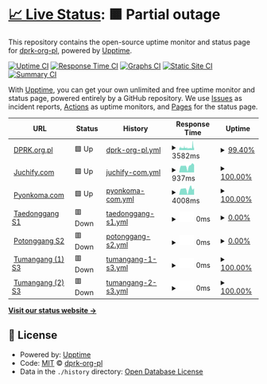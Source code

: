 # [📈 Live Status](https://status.dprk.org.pl): <!--live status--> **🟧 Partial outage**

This repository contains the open-source uptime monitor and status page for [dprk-org-pl](https://status.dprk.org.pl), powered by [Upptime](https://github.com/upptime/upptime).

[![Uptime CI](https://github.com/dprk-org-pl/taeryong/workflows/Uptime%20CI/badge.svg)](https://github.com/dprk-org-pl/taeryong/actions?query=workflow%3A%22Uptime+CI%22)
[![Response Time CI](https://github.com/dprk-org-pl/taeryong/workflows/Response%20Time%20CI/badge.svg)](https://github.com/dprk-org-pl/taeryong/actions?query=workflow%3A%22Response+Time+CI%22)
[![Graphs CI](https://github.com/dprk-org-pl/taeryong/workflows/Graphs%20CI/badge.svg)](https://github.com/dprk-org-pl/taeryong/actions?query=workflow%3A%22Graphs+CI%22)
[![Static Site CI](https://github.com/dprk-org-pl/taeryong/workflows/Static%20Site%20CI/badge.svg)](https://github.com/dprk-org-pl/taeryong/actions?query=workflow%3A%22Static+Site+CI%22)
[![Summary CI](https://github.com/dprk-org-pl/taeryong/workflows/Summary%20CI/badge.svg)](https://github.com/dprk-org-pl/taeryong/actions?query=workflow%3A%22Summary+CI%22)

With [Upptime](https://upptime.js.org), you can get your own unlimited and free uptime monitor and status page, powered entirely by a GitHub repository. We use [Issues](https://github.com/dprk-org-pl/taeryong/issues) as incident reports, [Actions](https://github.com/dprk-org-pl/taeryong/actions) as uptime monitors, and [Pages](https://status.dprk.org.pl) for the status page.

<!--start: status pages-->
<!-- This summary is generated by Upptime (https://github.com/upptime/upptime) -->
<!-- Do not edit this manually, your changes will be overwritten -->
<!-- prettier-ignore -->
| URL | Status | History | Response Time | Uptime |
| --- | ------ | ------- | ------------- | ------ |
| <img alt="" src="https://favicons.githubusercontent.com/dprk.org.pl" height="13"> [DPRK.org.pl](https://dprk.org.pl) | 🟩 Up | [dprk-org-pl.yml](https://github.com/dprk-org-pl/taeryong/commits/HEAD/history/dprk-org-pl.yml) | <details><summary><img alt="Response time graph" src="./graphs/dprk-org-pl/response-time-week.png" height="20"> 3582ms</summary><br><a href="https://status.dprk.org.pl/history/dprk-org-pl"><img alt="Response time 3491" src="https://img.shields.io/endpoint?url=https%3A%2F%2Fraw.githubusercontent.com%2Fdprk-org-pl%2Ftaeryong%2FHEAD%2Fapi%2Fdprk-org-pl%2Fresponse-time.json"></a><br><a href="https://status.dprk.org.pl/history/dprk-org-pl"><img alt="24-hour response time 3647" src="https://img.shields.io/endpoint?url=https%3A%2F%2Fraw.githubusercontent.com%2Fdprk-org-pl%2Ftaeryong%2FHEAD%2Fapi%2Fdprk-org-pl%2Fresponse-time-day.json"></a><br><a href="https://status.dprk.org.pl/history/dprk-org-pl"><img alt="7-day response time 3582" src="https://img.shields.io/endpoint?url=https%3A%2F%2Fraw.githubusercontent.com%2Fdprk-org-pl%2Ftaeryong%2FHEAD%2Fapi%2Fdprk-org-pl%2Fresponse-time-week.json"></a><br><a href="https://status.dprk.org.pl/history/dprk-org-pl"><img alt="30-day response time 2854" src="https://img.shields.io/endpoint?url=https%3A%2F%2Fraw.githubusercontent.com%2Fdprk-org-pl%2Ftaeryong%2FHEAD%2Fapi%2Fdprk-org-pl%2Fresponse-time-month.json"></a><br><a href="https://status.dprk.org.pl/history/dprk-org-pl"><img alt="1-year response time 3491" src="https://img.shields.io/endpoint?url=https%3A%2F%2Fraw.githubusercontent.com%2Fdprk-org-pl%2Ftaeryong%2FHEAD%2Fapi%2Fdprk-org-pl%2Fresponse-time-year.json"></a></details> | <details><summary><a href="https://status.dprk.org.pl/history/dprk-org-pl">99.40%</a></summary><a href="https://status.dprk.org.pl/history/dprk-org-pl"><img alt="All-time uptime 95.34%" src="https://img.shields.io/endpoint?url=https%3A%2F%2Fraw.githubusercontent.com%2Fdprk-org-pl%2Ftaeryong%2FHEAD%2Fapi%2Fdprk-org-pl%2Fuptime.json"></a><br><a href="https://status.dprk.org.pl/history/dprk-org-pl"><img alt="24-hour uptime 100.00%" src="https://img.shields.io/endpoint?url=https%3A%2F%2Fraw.githubusercontent.com%2Fdprk-org-pl%2Ftaeryong%2FHEAD%2Fapi%2Fdprk-org-pl%2Fuptime-day.json"></a><br><a href="https://status.dprk.org.pl/history/dprk-org-pl"><img alt="7-day uptime 99.40%" src="https://img.shields.io/endpoint?url=https%3A%2F%2Fraw.githubusercontent.com%2Fdprk-org-pl%2Ftaeryong%2FHEAD%2Fapi%2Fdprk-org-pl%2Fuptime-week.json"></a><br><a href="https://status.dprk.org.pl/history/dprk-org-pl"><img alt="30-day uptime 99.30%" src="https://img.shields.io/endpoint?url=https%3A%2F%2Fraw.githubusercontent.com%2Fdprk-org-pl%2Ftaeryong%2FHEAD%2Fapi%2Fdprk-org-pl%2Fuptime-month.json"></a><br><a href="https://status.dprk.org.pl/history/dprk-org-pl"><img alt="1-year uptime 95.34%" src="https://img.shields.io/endpoint?url=https%3A%2F%2Fraw.githubusercontent.com%2Fdprk-org-pl%2Ftaeryong%2FHEAD%2Fapi%2Fdprk-org-pl%2Fuptime-year.json"></a></details>
| <img alt="" src="https://favicons.githubusercontent.com/juchify.com" height="13"> [Juchify.com](https://juchify.com) | 🟩 Up | [juchify-com.yml](https://github.com/dprk-org-pl/taeryong/commits/HEAD/history/juchify-com.yml) | <details><summary><img alt="Response time graph" src="./graphs/juchify-com/response-time-week.png" height="20"> 937ms</summary><br><a href="https://status.dprk.org.pl/history/juchify-com"><img alt="Response time 1325" src="https://img.shields.io/endpoint?url=https%3A%2F%2Fraw.githubusercontent.com%2Fdprk-org-pl%2Ftaeryong%2FHEAD%2Fapi%2Fjuchify-com%2Fresponse-time.json"></a><br><a href="https://status.dprk.org.pl/history/juchify-com"><img alt="24-hour response time 1300" src="https://img.shields.io/endpoint?url=https%3A%2F%2Fraw.githubusercontent.com%2Fdprk-org-pl%2Ftaeryong%2FHEAD%2Fapi%2Fjuchify-com%2Fresponse-time-day.json"></a><br><a href="https://status.dprk.org.pl/history/juchify-com"><img alt="7-day response time 937" src="https://img.shields.io/endpoint?url=https%3A%2F%2Fraw.githubusercontent.com%2Fdprk-org-pl%2Ftaeryong%2FHEAD%2Fapi%2Fjuchify-com%2Fresponse-time-week.json"></a><br><a href="https://status.dprk.org.pl/history/juchify-com"><img alt="30-day response time 876" src="https://img.shields.io/endpoint?url=https%3A%2F%2Fraw.githubusercontent.com%2Fdprk-org-pl%2Ftaeryong%2FHEAD%2Fapi%2Fjuchify-com%2Fresponse-time-month.json"></a><br><a href="https://status.dprk.org.pl/history/juchify-com"><img alt="1-year response time 1325" src="https://img.shields.io/endpoint?url=https%3A%2F%2Fraw.githubusercontent.com%2Fdprk-org-pl%2Ftaeryong%2FHEAD%2Fapi%2Fjuchify-com%2Fresponse-time-year.json"></a></details> | <details><summary><a href="https://status.dprk.org.pl/history/juchify-com">100.00%</a></summary><a href="https://status.dprk.org.pl/history/juchify-com"><img alt="All-time uptime 93.48%" src="https://img.shields.io/endpoint?url=https%3A%2F%2Fraw.githubusercontent.com%2Fdprk-org-pl%2Ftaeryong%2FHEAD%2Fapi%2Fjuchify-com%2Fuptime.json"></a><br><a href="https://status.dprk.org.pl/history/juchify-com"><img alt="24-hour uptime 100.00%" src="https://img.shields.io/endpoint?url=https%3A%2F%2Fraw.githubusercontent.com%2Fdprk-org-pl%2Ftaeryong%2FHEAD%2Fapi%2Fjuchify-com%2Fuptime-day.json"></a><br><a href="https://status.dprk.org.pl/history/juchify-com"><img alt="7-day uptime 100.00%" src="https://img.shields.io/endpoint?url=https%3A%2F%2Fraw.githubusercontent.com%2Fdprk-org-pl%2Ftaeryong%2FHEAD%2Fapi%2Fjuchify-com%2Fuptime-week.json"></a><br><a href="https://status.dprk.org.pl/history/juchify-com"><img alt="30-day uptime 79.69%" src="https://img.shields.io/endpoint?url=https%3A%2F%2Fraw.githubusercontent.com%2Fdprk-org-pl%2Ftaeryong%2FHEAD%2Fapi%2Fjuchify-com%2Fuptime-month.json"></a><br><a href="https://status.dprk.org.pl/history/juchify-com"><img alt="1-year uptime 93.48%" src="https://img.shields.io/endpoint?url=https%3A%2F%2Fraw.githubusercontent.com%2Fdprk-org-pl%2Ftaeryong%2FHEAD%2Fapi%2Fjuchify-com%2Fuptime-year.json"></a></details>
| <img alt="" src="https://favicons.githubusercontent.com/pyonkoma.com" height="13"> [Pyonkoma.com](https://pyonkoma.com) | 🟩 Up | [pyonkoma-com.yml](https://github.com/dprk-org-pl/taeryong/commits/HEAD/history/pyonkoma-com.yml) | <details><summary><img alt="Response time graph" src="./graphs/pyonkoma-com/response-time-week.png" height="20"> 4008ms</summary><br><a href="https://status.dprk.org.pl/history/pyonkoma-com"><img alt="Response time 4113" src="https://img.shields.io/endpoint?url=https%3A%2F%2Fraw.githubusercontent.com%2Fdprk-org-pl%2Ftaeryong%2FHEAD%2Fapi%2Fpyonkoma-com%2Fresponse-time.json"></a><br><a href="https://status.dprk.org.pl/history/pyonkoma-com"><img alt="24-hour response time 4624" src="https://img.shields.io/endpoint?url=https%3A%2F%2Fraw.githubusercontent.com%2Fdprk-org-pl%2Ftaeryong%2FHEAD%2Fapi%2Fpyonkoma-com%2Fresponse-time-day.json"></a><br><a href="https://status.dprk.org.pl/history/pyonkoma-com"><img alt="7-day response time 4008" src="https://img.shields.io/endpoint?url=https%3A%2F%2Fraw.githubusercontent.com%2Fdprk-org-pl%2Ftaeryong%2FHEAD%2Fapi%2Fpyonkoma-com%2Fresponse-time-week.json"></a><br><a href="https://status.dprk.org.pl/history/pyonkoma-com"><img alt="30-day response time 4229" src="https://img.shields.io/endpoint?url=https%3A%2F%2Fraw.githubusercontent.com%2Fdprk-org-pl%2Ftaeryong%2FHEAD%2Fapi%2Fpyonkoma-com%2Fresponse-time-month.json"></a><br><a href="https://status.dprk.org.pl/history/pyonkoma-com"><img alt="1-year response time 4113" src="https://img.shields.io/endpoint?url=https%3A%2F%2Fraw.githubusercontent.com%2Fdprk-org-pl%2Ftaeryong%2FHEAD%2Fapi%2Fpyonkoma-com%2Fresponse-time-year.json"></a></details> | <details><summary><a href="https://status.dprk.org.pl/history/pyonkoma-com">100.00%</a></summary><a href="https://status.dprk.org.pl/history/pyonkoma-com"><img alt="All-time uptime 99.87%" src="https://img.shields.io/endpoint?url=https%3A%2F%2Fraw.githubusercontent.com%2Fdprk-org-pl%2Ftaeryong%2FHEAD%2Fapi%2Fpyonkoma-com%2Fuptime.json"></a><br><a href="https://status.dprk.org.pl/history/pyonkoma-com"><img alt="24-hour uptime 100.00%" src="https://img.shields.io/endpoint?url=https%3A%2F%2Fraw.githubusercontent.com%2Fdprk-org-pl%2Ftaeryong%2FHEAD%2Fapi%2Fpyonkoma-com%2Fuptime-day.json"></a><br><a href="https://status.dprk.org.pl/history/pyonkoma-com"><img alt="7-day uptime 100.00%" src="https://img.shields.io/endpoint?url=https%3A%2F%2Fraw.githubusercontent.com%2Fdprk-org-pl%2Ftaeryong%2FHEAD%2Fapi%2Fpyonkoma-com%2Fuptime-week.json"></a><br><a href="https://status.dprk.org.pl/history/pyonkoma-com"><img alt="30-day uptime 100.00%" src="https://img.shields.io/endpoint?url=https%3A%2F%2Fraw.githubusercontent.com%2Fdprk-org-pl%2Ftaeryong%2FHEAD%2Fapi%2Fpyonkoma-com%2Fuptime-month.json"></a><br><a href="https://status.dprk.org.pl/history/pyonkoma-com"><img alt="1-year uptime 99.87%" src="https://img.shields.io/endpoint?url=https%3A%2F%2Fraw.githubusercontent.com%2Fdprk-org-pl%2Ftaeryong%2FHEAD%2Fapi%2Fpyonkoma-com%2Fuptime-year.json"></a></details>
| <img alt="" src="https://favicons.githubusercontent.com/taedonggang.dprk.org.pl" height="13"> [Taedonggang S1](http://taedonggang.dprk.org.pl) | 🟥 Down | [taedonggang-s1.yml](https://github.com/dprk-org-pl/taeryong/commits/HEAD/history/taedonggang-s1.yml) | <details><summary><img alt="Response time graph" src="./graphs/taedonggang-s1/response-time-week.png" height="20"> 0ms</summary><br><a href="https://status.dprk.org.pl/history/taedonggang-s1"><img alt="Response time 535" src="https://img.shields.io/endpoint?url=https%3A%2F%2Fraw.githubusercontent.com%2Fdprk-org-pl%2Ftaeryong%2FHEAD%2Fapi%2Ftaedonggang-s1%2Fresponse-time.json"></a><br><a href="https://status.dprk.org.pl/history/taedonggang-s1"><img alt="24-hour response time 0" src="https://img.shields.io/endpoint?url=https%3A%2F%2Fraw.githubusercontent.com%2Fdprk-org-pl%2Ftaeryong%2FHEAD%2Fapi%2Ftaedonggang-s1%2Fresponse-time-day.json"></a><br><a href="https://status.dprk.org.pl/history/taedonggang-s1"><img alt="7-day response time 0" src="https://img.shields.io/endpoint?url=https%3A%2F%2Fraw.githubusercontent.com%2Fdprk-org-pl%2Ftaeryong%2FHEAD%2Fapi%2Ftaedonggang-s1%2Fresponse-time-week.json"></a><br><a href="https://status.dprk.org.pl/history/taedonggang-s1"><img alt="30-day response time 0" src="https://img.shields.io/endpoint?url=https%3A%2F%2Fraw.githubusercontent.com%2Fdprk-org-pl%2Ftaeryong%2FHEAD%2Fapi%2Ftaedonggang-s1%2Fresponse-time-month.json"></a><br><a href="https://status.dprk.org.pl/history/taedonggang-s1"><img alt="1-year response time 535" src="https://img.shields.io/endpoint?url=https%3A%2F%2Fraw.githubusercontent.com%2Fdprk-org-pl%2Ftaeryong%2FHEAD%2Fapi%2Ftaedonggang-s1%2Fresponse-time-year.json"></a></details> | <details><summary><a href="https://status.dprk.org.pl/history/taedonggang-s1">0.00%</a></summary><a href="https://status.dprk.org.pl/history/taedonggang-s1"><img alt="All-time uptime 1.78%" src="https://img.shields.io/endpoint?url=https%3A%2F%2Fraw.githubusercontent.com%2Fdprk-org-pl%2Ftaeryong%2FHEAD%2Fapi%2Ftaedonggang-s1%2Fuptime.json"></a><br><a href="https://status.dprk.org.pl/history/taedonggang-s1"><img alt="24-hour uptime 0.00%" src="https://img.shields.io/endpoint?url=https%3A%2F%2Fraw.githubusercontent.com%2Fdprk-org-pl%2Ftaeryong%2FHEAD%2Fapi%2Ftaedonggang-s1%2Fuptime-day.json"></a><br><a href="https://status.dprk.org.pl/history/taedonggang-s1"><img alt="7-day uptime 0.00%" src="https://img.shields.io/endpoint?url=https%3A%2F%2Fraw.githubusercontent.com%2Fdprk-org-pl%2Ftaeryong%2FHEAD%2Fapi%2Ftaedonggang-s1%2Fuptime-week.json"></a><br><a href="https://status.dprk.org.pl/history/taedonggang-s1"><img alt="30-day uptime 0.00%" src="https://img.shields.io/endpoint?url=https%3A%2F%2Fraw.githubusercontent.com%2Fdprk-org-pl%2Ftaeryong%2FHEAD%2Fapi%2Ftaedonggang-s1%2Fuptime-month.json"></a><br><a href="https://status.dprk.org.pl/history/taedonggang-s1"><img alt="1-year uptime 1.78%" src="https://img.shields.io/endpoint?url=https%3A%2F%2Fraw.githubusercontent.com%2Fdprk-org-pl%2Ftaeryong%2FHEAD%2Fapi%2Ftaedonggang-s1%2Fuptime-year.json"></a></details>
| <img alt="" src="https://favicons.githubusercontent.com/potonggang.dprk.org.pl" height="13"> [Potonggang S2](http://potonggang.dprk.org.pl) | 🟥 Down | [potonggang-s2.yml](https://github.com/dprk-org-pl/taeryong/commits/HEAD/history/potonggang-s2.yml) | <details><summary><img alt="Response time graph" src="./graphs/potonggang-s2/response-time-week.png" height="20"> 0ms</summary><br><a href="https://status.dprk.org.pl/history/potonggang-s2"><img alt="Response time 783" src="https://img.shields.io/endpoint?url=https%3A%2F%2Fraw.githubusercontent.com%2Fdprk-org-pl%2Ftaeryong%2FHEAD%2Fapi%2Fpotonggang-s2%2Fresponse-time.json"></a><br><a href="https://status.dprk.org.pl/history/potonggang-s2"><img alt="24-hour response time 0" src="https://img.shields.io/endpoint?url=https%3A%2F%2Fraw.githubusercontent.com%2Fdprk-org-pl%2Ftaeryong%2FHEAD%2Fapi%2Fpotonggang-s2%2Fresponse-time-day.json"></a><br><a href="https://status.dprk.org.pl/history/potonggang-s2"><img alt="7-day response time 0" src="https://img.shields.io/endpoint?url=https%3A%2F%2Fraw.githubusercontent.com%2Fdprk-org-pl%2Ftaeryong%2FHEAD%2Fapi%2Fpotonggang-s2%2Fresponse-time-week.json"></a><br><a href="https://status.dprk.org.pl/history/potonggang-s2"><img alt="30-day response time 0" src="https://img.shields.io/endpoint?url=https%3A%2F%2Fraw.githubusercontent.com%2Fdprk-org-pl%2Ftaeryong%2FHEAD%2Fapi%2Fpotonggang-s2%2Fresponse-time-month.json"></a><br><a href="https://status.dprk.org.pl/history/potonggang-s2"><img alt="1-year response time 783" src="https://img.shields.io/endpoint?url=https%3A%2F%2Fraw.githubusercontent.com%2Fdprk-org-pl%2Ftaeryong%2FHEAD%2Fapi%2Fpotonggang-s2%2Fresponse-time-year.json"></a></details> | <details><summary><a href="https://status.dprk.org.pl/history/potonggang-s2">0.00%</a></summary><a href="https://status.dprk.org.pl/history/potonggang-s2"><img alt="All-time uptime 1.79%" src="https://img.shields.io/endpoint?url=https%3A%2F%2Fraw.githubusercontent.com%2Fdprk-org-pl%2Ftaeryong%2FHEAD%2Fapi%2Fpotonggang-s2%2Fuptime.json"></a><br><a href="https://status.dprk.org.pl/history/potonggang-s2"><img alt="24-hour uptime 0.00%" src="https://img.shields.io/endpoint?url=https%3A%2F%2Fraw.githubusercontent.com%2Fdprk-org-pl%2Ftaeryong%2FHEAD%2Fapi%2Fpotonggang-s2%2Fuptime-day.json"></a><br><a href="https://status.dprk.org.pl/history/potonggang-s2"><img alt="7-day uptime 0.00%" src="https://img.shields.io/endpoint?url=https%3A%2F%2Fraw.githubusercontent.com%2Fdprk-org-pl%2Ftaeryong%2FHEAD%2Fapi%2Fpotonggang-s2%2Fuptime-week.json"></a><br><a href="https://status.dprk.org.pl/history/potonggang-s2"><img alt="30-day uptime 0.00%" src="https://img.shields.io/endpoint?url=https%3A%2F%2Fraw.githubusercontent.com%2Fdprk-org-pl%2Ftaeryong%2FHEAD%2Fapi%2Fpotonggang-s2%2Fuptime-month.json"></a><br><a href="https://status.dprk.org.pl/history/potonggang-s2"><img alt="1-year uptime 1.79%" src="https://img.shields.io/endpoint?url=https%3A%2F%2Fraw.githubusercontent.com%2Fdprk-org-pl%2Ftaeryong%2FHEAD%2Fapi%2Fpotonggang-s2%2Fuptime-year.json"></a></details>
| <img alt="" src="https://favicons.githubusercontent.com/tumangang-1.dprk.org.pl" height="13"> [Tumangang (1) S3](http://tumangang-1.dprk.org.pl) | 🟥 Down | [tumangang-1-s3.yml](https://github.com/dprk-org-pl/taeryong/commits/HEAD/history/tumangang-1-s3.yml) | <details><summary><img alt="Response time graph" src="./graphs/tumangang-1-s3/response-time-week.png" height="20"> 0ms</summary><br><a href="https://status.dprk.org.pl/history/tumangang-1-s3"><img alt="Response time 367" src="https://img.shields.io/endpoint?url=https%3A%2F%2Fraw.githubusercontent.com%2Fdprk-org-pl%2Ftaeryong%2FHEAD%2Fapi%2Ftumangang-1-s3%2Fresponse-time.json"></a><br><a href="https://status.dprk.org.pl/history/tumangang-1-s3"><img alt="24-hour response time 0" src="https://img.shields.io/endpoint?url=https%3A%2F%2Fraw.githubusercontent.com%2Fdprk-org-pl%2Ftaeryong%2FHEAD%2Fapi%2Ftumangang-1-s3%2Fresponse-time-day.json"></a><br><a href="https://status.dprk.org.pl/history/tumangang-1-s3"><img alt="7-day response time 0" src="https://img.shields.io/endpoint?url=https%3A%2F%2Fraw.githubusercontent.com%2Fdprk-org-pl%2Ftaeryong%2FHEAD%2Fapi%2Ftumangang-1-s3%2Fresponse-time-week.json"></a><br><a href="https://status.dprk.org.pl/history/tumangang-1-s3"><img alt="30-day response time 0" src="https://img.shields.io/endpoint?url=https%3A%2F%2Fraw.githubusercontent.com%2Fdprk-org-pl%2Ftaeryong%2FHEAD%2Fapi%2Ftumangang-1-s3%2Fresponse-time-month.json"></a><br><a href="https://status.dprk.org.pl/history/tumangang-1-s3"><img alt="1-year response time 367" src="https://img.shields.io/endpoint?url=https%3A%2F%2Fraw.githubusercontent.com%2Fdprk-org-pl%2Ftaeryong%2FHEAD%2Fapi%2Ftumangang-1-s3%2Fresponse-time-year.json"></a></details> | <details><summary><a href="https://status.dprk.org.pl/history/tumangang-1-s3">100.00%</a></summary><a href="https://status.dprk.org.pl/history/tumangang-1-s3"><img alt="All-time uptime 100.00%" src="https://img.shields.io/endpoint?url=https%3A%2F%2Fraw.githubusercontent.com%2Fdprk-org-pl%2Ftaeryong%2FHEAD%2Fapi%2Ftumangang-1-s3%2Fuptime.json"></a><br><a href="https://status.dprk.org.pl/history/tumangang-1-s3"><img alt="24-hour uptime 100.00%" src="https://img.shields.io/endpoint?url=https%3A%2F%2Fraw.githubusercontent.com%2Fdprk-org-pl%2Ftaeryong%2FHEAD%2Fapi%2Ftumangang-1-s3%2Fuptime-day.json"></a><br><a href="https://status.dprk.org.pl/history/tumangang-1-s3"><img alt="7-day uptime 100.00%" src="https://img.shields.io/endpoint?url=https%3A%2F%2Fraw.githubusercontent.com%2Fdprk-org-pl%2Ftaeryong%2FHEAD%2Fapi%2Ftumangang-1-s3%2Fuptime-week.json"></a><br><a href="https://status.dprk.org.pl/history/tumangang-1-s3"><img alt="30-day uptime 100.00%" src="https://img.shields.io/endpoint?url=https%3A%2F%2Fraw.githubusercontent.com%2Fdprk-org-pl%2Ftaeryong%2FHEAD%2Fapi%2Ftumangang-1-s3%2Fuptime-month.json"></a><br><a href="https://status.dprk.org.pl/history/tumangang-1-s3"><img alt="1-year uptime 100.00%" src="https://img.shields.io/endpoint?url=https%3A%2F%2Fraw.githubusercontent.com%2Fdprk-org-pl%2Ftaeryong%2FHEAD%2Fapi%2Ftumangang-1-s3%2Fuptime-year.json"></a></details>
| <img alt="" src="https://favicons.githubusercontent.com/tumangang-2.dprk.org.pl" height="13"> [Tumangang (2) S3](http://tumangang-2.dprk.org.pl) | 🟥 Down | [tumangang-2-s3.yml](https://github.com/dprk-org-pl/taeryong/commits/HEAD/history/tumangang-2-s3.yml) | <details><summary><img alt="Response time graph" src="./graphs/tumangang-2-s3/response-time-week.png" height="20"> 0ms</summary><br><a href="https://status.dprk.org.pl/history/tumangang-2-s3"><img alt="Response time 356" src="https://img.shields.io/endpoint?url=https%3A%2F%2Fraw.githubusercontent.com%2Fdprk-org-pl%2Ftaeryong%2FHEAD%2Fapi%2Ftumangang-2-s3%2Fresponse-time.json"></a><br><a href="https://status.dprk.org.pl/history/tumangang-2-s3"><img alt="24-hour response time 0" src="https://img.shields.io/endpoint?url=https%3A%2F%2Fraw.githubusercontent.com%2Fdprk-org-pl%2Ftaeryong%2FHEAD%2Fapi%2Ftumangang-2-s3%2Fresponse-time-day.json"></a><br><a href="https://status.dprk.org.pl/history/tumangang-2-s3"><img alt="7-day response time 0" src="https://img.shields.io/endpoint?url=https%3A%2F%2Fraw.githubusercontent.com%2Fdprk-org-pl%2Ftaeryong%2FHEAD%2Fapi%2Ftumangang-2-s3%2Fresponse-time-week.json"></a><br><a href="https://status.dprk.org.pl/history/tumangang-2-s3"><img alt="30-day response time 0" src="https://img.shields.io/endpoint?url=https%3A%2F%2Fraw.githubusercontent.com%2Fdprk-org-pl%2Ftaeryong%2FHEAD%2Fapi%2Ftumangang-2-s3%2Fresponse-time-month.json"></a><br><a href="https://status.dprk.org.pl/history/tumangang-2-s3"><img alt="1-year response time 356" src="https://img.shields.io/endpoint?url=https%3A%2F%2Fraw.githubusercontent.com%2Fdprk-org-pl%2Ftaeryong%2FHEAD%2Fapi%2Ftumangang-2-s3%2Fresponse-time-year.json"></a></details> | <details><summary><a href="https://status.dprk.org.pl/history/tumangang-2-s3">100.00%</a></summary><a href="https://status.dprk.org.pl/history/tumangang-2-s3"><img alt="All-time uptime 100.00%" src="https://img.shields.io/endpoint?url=https%3A%2F%2Fraw.githubusercontent.com%2Fdprk-org-pl%2Ftaeryong%2FHEAD%2Fapi%2Ftumangang-2-s3%2Fuptime.json"></a><br><a href="https://status.dprk.org.pl/history/tumangang-2-s3"><img alt="24-hour uptime 100.00%" src="https://img.shields.io/endpoint?url=https%3A%2F%2Fraw.githubusercontent.com%2Fdprk-org-pl%2Ftaeryong%2FHEAD%2Fapi%2Ftumangang-2-s3%2Fuptime-day.json"></a><br><a href="https://status.dprk.org.pl/history/tumangang-2-s3"><img alt="7-day uptime 100.00%" src="https://img.shields.io/endpoint?url=https%3A%2F%2Fraw.githubusercontent.com%2Fdprk-org-pl%2Ftaeryong%2FHEAD%2Fapi%2Ftumangang-2-s3%2Fuptime-week.json"></a><br><a href="https://status.dprk.org.pl/history/tumangang-2-s3"><img alt="30-day uptime 100.00%" src="https://img.shields.io/endpoint?url=https%3A%2F%2Fraw.githubusercontent.com%2Fdprk-org-pl%2Ftaeryong%2FHEAD%2Fapi%2Ftumangang-2-s3%2Fuptime-month.json"></a><br><a href="https://status.dprk.org.pl/history/tumangang-2-s3"><img alt="1-year uptime 100.00%" src="https://img.shields.io/endpoint?url=https%3A%2F%2Fraw.githubusercontent.com%2Fdprk-org-pl%2Ftaeryong%2FHEAD%2Fapi%2Ftumangang-2-s3%2Fuptime-year.json"></a></details>

<!--end: status pages-->

[**Visit our status website →**](https://status.dprk.org.pl)

## 📄 License

- Powered by: [Upptime](https://github.com/upptime/upptime)
- Code: [MIT](./LICENSE) © [dprk-org-pl](https://status.dprk.org.pl)
- Data in the `./history` directory: [Open Database License](https://opendatacommons.org/licenses/odbl/1-0/)
